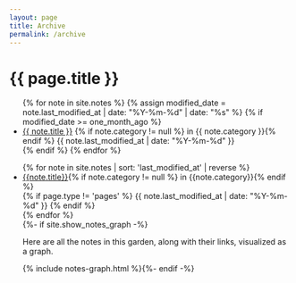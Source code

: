 ```yaml
---
layout: page
title: Archive
permalink: /archive
---
```


<style>
  .wrapper {
    max-width: 46em;
  }

  time {
    display: inline-block;
}
</style>

<!-- <div id="search-searchbar"></div>

<div class="post-list" id="search-hits">
</div>
{% include algolia.html %}

-->
<h1>{{ page.title }}</h1>


<ul class="archive">
  {% for note in site.notes %}
    {% assign modified_date = note.last_modified_at | date: "%Y-%m-%d" | date: "%s" %}
    {% if modified_date >= one_month_ago %}
      <li>
        <a href="{{ note.url }}{%- if site.use_html_extension -%}.html{%- endif -%}" class="internal-link">
          {{ note.title }}</a>
        {% if note.category != null %} in {{ note.category }}{% endif %}
        <time datetime="{{ note.last_modified_at | date_to_xmlschema }}">
          <!-- 🕙更新  --> {{ note.last_modified_at | date: "%Y-%m-%d" }}
        </time>
      </li>
    {% endif %}
  {% endfor %}
</ul>

<ul class="archive">
  {% for note in site.notes | sort: 'last_modified_at' | reverse %} 
  <li>
    <a href="{{ note.url }}{%- if site.use_html_extension -%}.html{%- endif -%}" class="internal-link">
    {{note.title}}</a>{% if note.category != null %} in {{note.category}}{% endif %} 
     <time datetime="{{ page.last_modified_at | date_to_xmlschema }}">{% if page.type != 'pages' %}
      <!-- 🕙更新  --> {{ note.last_modified_at | date: "%Y-%m-%d" }}
      {% endif %}
    </time>
    <!-- <span>{{ note.last_modified_at | date: "%B %-d, %Y" }}</span> -->
    <!-- <p>
        {% if note.summary %}
          {{ note.summary | strip_html | truncate: 50, "..." }}
        {% else %}
          {{ note.excerpt | strip_html | truncate: 50, "..." }}
        {% endif %}
    </P> -->
  </li>
{% endfor %}


<section>
  {%- if site.show_notes_graph -%}<p>Here are all the notes in this garden, along with their links, visualized as a graph.</p>{% include notes-graph.html %}{%- endif -%}</section>